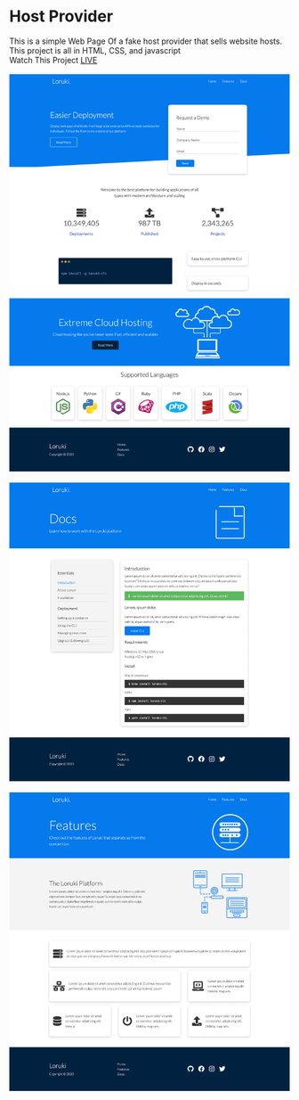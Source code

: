 # Host Provider
This is a simple Web Page Of a fake host provider that sells website hosts.<br/>
This project is all in HTML, CSS, and javascript<br/>
Watch This Project [LIVE](https://mohammadkiaei.github.io/host-provider-website/)
<br/>
<br/>
![Main Page](https://github.com/mohammadkiaei/host-provider-website/blob/master/loruki.png)
<br/>
<br/>
![Docs Page](https://github.com/mohammadkiaei/host-provider-website/blob/master/lorukidocs.png)
<br/>
<br/>
![Features Page](https://github.com/mohammadkiaei/host-provider-website/blob/master/lorukifeatures.png)
